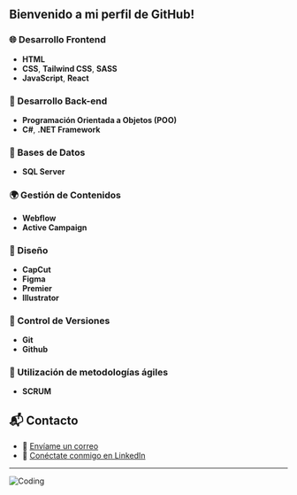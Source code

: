  ## Bienvenido a mi perfil de GitHub!

### 🌐 Desarrollo Frontend
- **HTML**
- **CSS**, **Tailwind CSS**, **SASS**
- **JavaScript**, **React**

### 🔨 Desarrollo Back-end
- **Programación Orientada a Objetos (POO)**
- **C#**, **.NET Framework**

### 💾 Bases de Datos
- **SQL Server**

### 🌍 Gestión de Contenidos
- **Webflow**
- **Active Campaign**

### 🎨 Diseño
- **CapCut**
- **Figma**
- **Premier**
- **Illustrator**

### 🔄 Control de Versiones
- **Git**
- **Github**

### 🚀 Utilización de metodologías ágiles
- **SCRUM**


## 📬 Contacto

- 📧 [Envíame un correo](mailto:gastonibanezcv@gmail.com)
- 🔗 [Conéctate conmigo en LinkedIn](https://www.linkedin.com/in/gastonibanezdev/)

---

![Coding](https://i.giphy.com/xx0JzzsBXzcMK542tx.webp)
